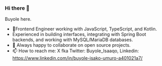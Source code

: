 ### Hi there 👋
Buyole here.
- 🔭Frontend Engineer working with JavaScript, TypeScript, and Kotlin.
-  Experienced in building interfaces, integrating with Spring Boot backends, and working with MySQL/MariaDB databases.
- 👯 Always happy to collaborate on open source projects.
- 📫 How to reach me: X fka Twitter: Buyole_Isaaqo, Linkedin: https://www.linkedin.com/in/buyole-isako-umuro-a401021a7/
<!--
**buyoleisacko/buyoleisacko** is a ✨ _special_ ✨ repository because its `README.md` (this file) appears on your GitHub profile.

Here are some ideas to get you started:
- 😄 Pronouns: ...
- ⚡ Fun fact: ...
-->
